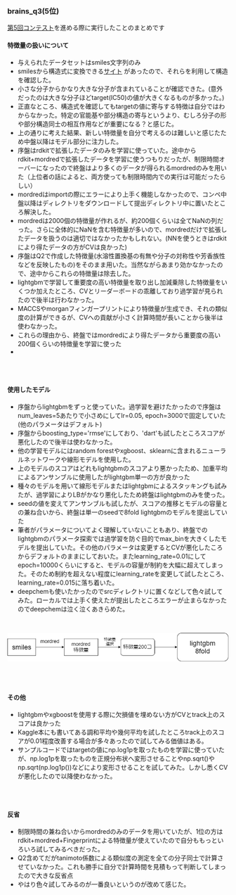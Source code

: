 ### brains_q3(5位)
[第5回コンテスト](https://fujifilmdatasciencechallnge.mystrikingly.com/)を進める際に実行したことのまとめです

#### 特徴量の扱いについて
* 与えられたデータセットはsmiles文字列のみ
* smilesから構造式に変換できる[サイト](http://www.cheminfo.org/flavor/malaria/Utilities/SMILES_generator___checker.html) があったので、それらを利用して構造を確認した。
* 小さな分子からかなり大きな分子が含まれていることが確認できた。(意外だったのは大きな分子ほどtarget(IC50)の値が大きくなるものが多かった。)
* 正直なところ、構造式を確認してもtargetの値に寄与する特徴は自分ではわからなかった。特定の官能基や部分構造の寄与というより、むしろ分子の形や部分構造同士の相互作用などが重要になる？と感じた。
* 上の通りに考えた結果、新しい特徴量を自分で考えるのは難しいと感じたため中盤以降はモデル部分に注力した。
* 序盤はrdkitで拡張したデータのみを学習に使っていた。途中からrdkit+mordredで拡張したデータを学習に使うつもりだったが、制限時間オーバーになったので終盤はより多くのデータが得られるmordredのみを用いた（上位者の話によると、両方使っても制限時間内での実行は可能だったらしい）
* mordredはimportの際にエラーにより上手く機能しなかったので、コンペ中盤以降はディレクトリをダウンロードして提出ディレクトリ中に置いたところ解決した。
* mordredは2000個の特徴量が作れるが、約200個くらいは全てNaNの列だった。さらに全体的にNaNを含む特徴量が多いので、mordredだけで拡張したデータを扱うのは適切ではなかったかもしれない。(NNを使うときはrdkitにより得たデータの方がCVは良かった)
* 序盤はQ2で作成した特徴量(水溶性置換基の有無や分子の対称性や芳香族性などを反映したもの)をそのまま用いた。当然ながらあまり効かなかったので、途中からこれらの特徴量は除去した。
* lightgbmで学習して重要度の高い特徴量を取り出し加減乗除した特徴量をいくつか加えたところ、CVとリーダーボードの乖離しており過学習が見られたので後半は行わなかった。
* MACCSやmorganフィンガープリントにより特徴量が生成でき、それの類似度の計算ができるが、CVへの貢献が小さく計算時間が長いことから後半は使わなかった。
* これらの理由から、終盤ではmordredにより得たデータから重要度の高い200個くらいの特徴量を学習に使った
* 

<br><br>

#### 使用したモデル
* 序盤からlightgbmをずっと使っていた。過学習を避けたかったので序盤はnum_leaves=5あたりで小さめにしてlr=0.05, epoch=3000で固定していた(他のパラメータはデフォルト)
* 序盤からboosting_type='rmse'にしており、'dart'も試したところスコアが悪化したので後半は使わなかった。
* 他の学習モデルにはrandom forestやxgboost、sklearnに含まれるニューラルネットワークや線形モデルを使用した。
* 上のモデルのスコアはどれもlightgbmのスコアより悪かったため、加重平均によるアンサンブルに使用したがlightgbm単一の方が良かった
* 種々のモデルを用いて線形モデルまたはlightgbmによるスタッキングも試みたが、過学習によりLBがかなり悪化したため終盤はlightgbmのみを使った。
* seedの値を変えてアンサンブルも試したが、スコアの推移とモデルの容量との兼ね合いから、終盤は単一のseedで8fold lightgbmのモデルを提出していた
* 筆者がパラメータについてよく理解していないこともあり、終盤でのlightgbmのパラメータ探索では過学習を防ぐ目的でmax_binを大きくしたモデルを提出していた。その他のパラメータは変更するとCVが悪化したころからデフォルトのままにしておいた。またlearning_rate=0.01にしてepoch=10000くらいにすると、モデルの容量が制約を大幅に超えてしまった。そのため制約を超えない程度にlearning_rateを変更して試したところ、learning_rate=0.015に落ち着いた。
* deepchemも使いたかったのでsrcディレクトリに置くなどして色々試してみた。ローカルでは上手く使えたが提出したところエラーが止まらなかったのでdeepchemは泣く泣くあきらめた。

<br>

![終盤での進め方](./asset/process.png)

<br><br>

#### その他
* lightgbmやxgboostを使用する際に欠損値を埋めない方がCVとtrack上のスコアは良かった
* Kaggle本にも書いてある調和平均や幾何平均を試したところtrack上のスコアが0.01程度改善する場合が多々あったので試してみる価値はある。
* サンプルコードではtargetの値にnp.log1pを取ったものを学習に使っていたが、np.log1pを取ったものを正規分布状へ変形させることやnp.sqrt()やnp.sqrt(np.log1p())などにより変形させることを試してみた。しかし悉くCVが悪化したので以降使わなかった。

<br><br>


####  反省
* 制限時間の兼ね合いからmordredのみのデータを用いていたが、1位の方はrdkit+mordred+Fingerprintによる特徴量が使えていたので自分ももっといろいろ試してみるべきだった。
* Q2含めてだがtanimoto係数による類似度の測定を全ての分子同士で計算させていなかった。これも勝手に自分で計算時間を見積もって判断してしまったので大きな反省点
* やはり色々試してみるのが一番良いというのが改めて感じた。

